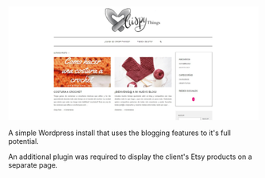 ![Home page](/content/projects/crispy.jpg)

A simple Wordpress install that uses the blogging features to it's full potential.

An additional plugin was required to display the client's Etsy products on a separate page.
